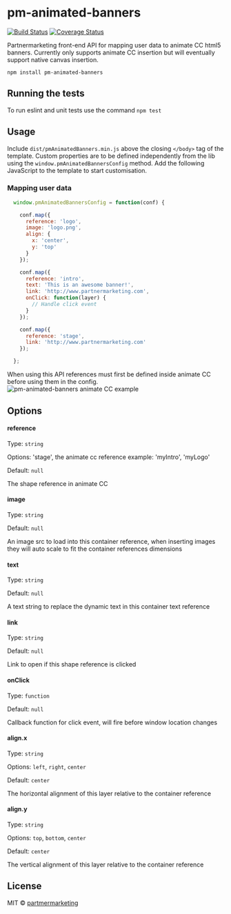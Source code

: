 # pm-animated-banners
[![Build Status](https://travis-ci.org/partnermarketing/pm-animated-banners.svg?branch=master)](https://travis-ci.org/partnermarketing/pm-animated-banners)
[![Coverage Status](https://coveralls.io/repos/github/partnermarketing/pm-animated-banners/badge.svg?branch=master)](https://coveralls.io/github/partnermarketing/pm-animated-banners?branch=master)

Partnermarketing front-end API for mapping user data to animate CC html5 banners. Currently only supports animate CC insertion but will eventually support native canvas insertion.

```
npm install pm-animated-banners
```

## Running the tests

To run eslint and unit tests use the command `npm test`

## Usage

Include `dist/pmAnimatedBanners.min.js` above the closing `</body>` tag of the template. Custom properties are to be defined independently from the lib using the `window.pmAnimatedBannersConfig` method. Add the following JavaScript to the template to start customisation.

### Mapping user data
```javascript
  window.pmAnimatedBannersConfig = function(conf) {

    conf.map({
      reference: 'logo',
      image: 'logo.png',
      align: {
        x: 'center',
        y: 'top'
      }
    });

    conf.map({
      reference: 'intro',
      text: 'This is an awesome banner!',
      link: 'http://www.partnermarketing.com',
      onClick: function(layer) {
      	// Handle click event
      }
    });

    conf.map({
      reference: 'stage',
      link: 'http://www.partnermarketing.com'
    });

  };
```

When using this API references must first be defined inside animate CC before using them in the config.
![pm-animated-banners animate CC example](http://i.imgur.com/pN3HIll.jpg)

## Options

#### reference

Type: `string`

Options: 'stage', the animate cc reference example: 'myIntro', 'myLogo'

Default: `null`

The shape reference in animate CC 

#### image

Type: `string`

Default: `null`

An image src to load into this container reference, when inserting images they will auto scale to fit the container references dimensions

#### text

Type: `string`

Default: `null`

A text string to replace the dynamic text in this container text reference

#### link

Type: `string`

Default: `null`

Link to open if this shape reference is clicked

#### onClick

Type: `function`

Default: `null`

Callback function for click event, will fire before window location changes

#### align.x

Type: `string`

Options: `left`, `right`, `center`

Default: `center`

The horizontal alignment of this layer relative to the container reference

#### align.y

Type: `string`

Options: `top`, `bottom`, `center`

Default: `center`

The vertical alignment of this layer relative to the container reference

## License

MIT © [partmermarketing](https://github.com/partnermarketing)